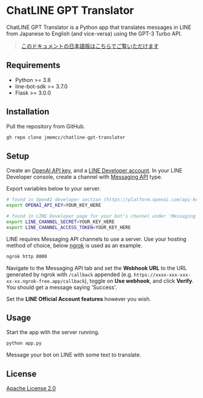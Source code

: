 # ChatLINE GPT Translator

ChatLINE GPT Translator is a Python app that translates messages in LINE from Japanese to English (and vice-versa) using the GPT-3 Turbo API.

>  [このドキュメントの日本語版はこちらでご覧いただけます](https://github.com/jmemcc/chatline-gpt-translator/blob/master/docs/jp/README_jp.md)

## Requirements

- Python >= 3.8
- line-bot-sdk >= 3.7.0
- Flask >= 3.0.0

## Installation

Pull the repository from GitHub.

```bash
gh repo clone jmemcc/chatline-gpt-translator
```

## Setup 

Create an [OpenAI API key](https://platform.openai.com/api-keys), and a [LINE Developer account](https://developers.line.biz/en/). In your LINE Developer console, create a channel with [Messaging API](https://developers.line.biz/en/services/messaging-api/) type. 

Export variables below to your server.

```bash
# found in OpenAI developer section (https://platform.openai.com/api-keys)
export OPENAI_API_KEY=YOUR_KEY_HERE

# found in LINE Developer page for your bot's channel under 'Messaging API' tab (https://developers.line.biz/console/channel/YOUR_CHANNEL_ID/messaging-api)
export LINE_CHANNEL_SECRET=YOUR_KEY_HERE
export LINE_CHANNEL_ACCESS_TOKEN=YOUR_KEY_HERE
```

LINE requires Messaging API channels to use a server. Use your hosting method of choice, below [ngrok](https://ngrok.com/) is used as an example.

```bash
ngrok http 8000
```

Navigate to the Messaging API tab and set the **Webhook URL** to the URL generated by ngrok with `/callback` appended (e.g. `https://xxxx-xxx-xxx-xx-xx.ngrok-free.app/callback`), toggle on **Use webhook**, and click **Verify**. You should get a message saying 'Success'. 

Set the **LINE Official Account features** however you wish.

## Usage

Start the app with the server running.

```bash
python app.py
```

Message your bot on LINE with some text to translate.

## License

[Apache License 2.0](https://choosealicense.com/licenses/apache-2.0/)
